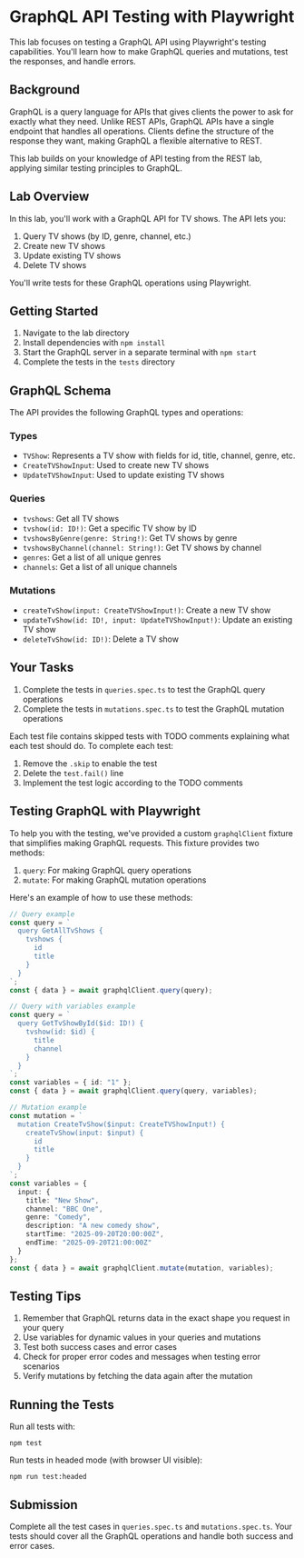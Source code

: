 # GraphQL API Testing with Playwright

This lab focuses on testing a GraphQL API using Playwright's testing capabilities. You'll learn how to make GraphQL queries and mutations, test the responses, and handle errors.

## Background

GraphQL is a query language for APIs that gives clients the power to ask for exactly what they need. Unlike REST APIs, GraphQL APIs have a single endpoint that handles all operations. Clients define the structure of the response they want, making GraphQL a flexible alternative to REST.

This lab builds on your knowledge of API testing from the REST lab, applying similar testing principles to GraphQL.

## Lab Overview

In this lab, you'll work with a GraphQL API for TV shows. The API lets you:

1. Query TV shows (by ID, genre, channel, etc.)
2. Create new TV shows
3. Update existing TV shows
4. Delete TV shows

You'll write tests for these GraphQL operations using Playwright.

## Getting Started

1. Navigate to the lab directory
2. Install dependencies with `npm install`
3. Start the GraphQL server in a separate terminal with `npm start`
4. Complete the tests in the `tests` directory

## GraphQL Schema

The API provides the following GraphQL types and operations:

### Types

- `TVShow`: Represents a TV show with fields for id, title, channel, genre, etc.
- `CreateTVShowInput`: Used to create new TV shows
- `UpdateTVShowInput`: Used to update existing TV shows

### Queries

- `tvshows`: Get all TV shows
- `tvshow(id: ID!)`: Get a specific TV show by ID
- `tvshowsByGenre(genre: String!)`: Get TV shows by genre
- `tvshowsByChannel(channel: String!)`: Get TV shows by channel
- `genres`: Get a list of all unique genres
- `channels`: Get a list of all unique channels

### Mutations

- `createTvShow(input: CreateTVShowInput!)`: Create a new TV show
- `updateTvShow(id: ID!, input: UpdateTVShowInput!)`: Update an existing TV show
- `deleteTvShow(id: ID!)`: Delete a TV show

## Your Tasks

1. Complete the tests in `queries.spec.ts` to test the GraphQL query operations
2. Complete the tests in `mutations.spec.ts` to test the GraphQL mutation operations

Each test file contains skipped tests with TODO comments explaining what each test should do. To complete each test:

1. Remove the `.skip` to enable the test
2. Delete the `test.fail()` line
3. Implement the test logic according to the TODO comments

## Testing GraphQL with Playwright

To help you with the testing, we've provided a custom `graphqlClient` fixture that simplifies making GraphQL requests. This fixture provides two methods:

1. `query`: For making GraphQL query operations
2. `mutate`: For making GraphQL mutation operations

Here's an example of how to use these methods:

```typescript
// Query example
const query = `
  query GetAllTvShows {
    tvshows {
      id
      title
    }
  }
`;
const { data } = await graphqlClient.query(query);

// Query with variables example
const query = `
  query GetTvShowById($id: ID!) {
    tvshow(id: $id) {
      title
      channel
    }
  }
`;
const variables = { id: "1" };
const { data } = await graphqlClient.query(query, variables);

// Mutation example
const mutation = `
  mutation CreateTvShow($input: CreateTVShowInput!) {
    createTvShow(input: $input) {
      id
      title
    }
  }
`;
const variables = {
  input: {
    title: "New Show",
    channel: "BBC One",
    genre: "Comedy",
    description: "A new comedy show",
    startTime: "2025-09-20T20:00:00Z",
    endTime: "2025-09-20T21:00:00Z"
  }
};
const { data } = await graphqlClient.mutate(mutation, variables);
```

## Testing Tips

1. Remember that GraphQL returns data in the exact shape you request in your query
2. Use variables for dynamic values in your queries and mutations
3. Test both success cases and error cases
4. Check for proper error codes and messages when testing error scenarios
5. Verify mutations by fetching the data again after the mutation

## Running the Tests

Run all tests with:
```
npm test
```

Run tests in headed mode (with browser UI visible):
```
npm run test:headed
```

## Submission

Complete all the test cases in `queries.spec.ts` and `mutations.spec.ts`. Your tests should cover all the GraphQL operations and handle both success and error cases.
